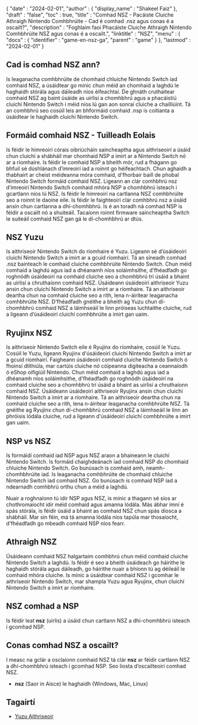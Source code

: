 {
  "date" : "2024-02-01",
  "author" : {
    "display_name" : "Shakeel Faiz"
},
  "draft" : "false",
  "toc" : true,
  "title" : "Comhad NSZ - Pacáiste Cluiche Athraigh Nintendo Comhbhrúite - Cad é comhad .nsz agus conas é a oscailt?",
  "description" : "Foghlaim faoi Phacáiste Cluiche Athraigh Nintendo Comhbhrúite NSZ agus conas é a oscailt.",
  "linktitle" : "NSZ",
  "menu" : {
    "docs" : {
      "identifier" : "game-en-nsz-ga",
      "parent" : "game"
}
},
  "lastmod" : "2024-02-01"
}

## Cad is comhad NSZ ann?

Is leaganacha comhbhrúite de chomhaid chluiche Nintendo Switch iad comhaid NSZ, a úsáidtear go minic chun méid an chomhaid a laghdú le haghaidh stórála agus dáileadh níos éifeachtaí. De ghnáth cruthaítear comhaid NSZ ag baint úsáide as uirlisí a chomhbhrú agus a phacáistiú cluichí Nintendo Switch i méid níos lú gan aon sonraí cluiche a chailliúint. Tá an comhbhrú seo cosúil leis an bhformáid comhaid .nsp is coitianta a úsáidtear le haghaidh cluichí Nintendo Switch.

## Formáid comhaid NSZ - Tuilleadh Eolais

Is féidir le himreoirí córais oibriúcháin saincheaptha agus aithriseoirí a úsáid chun cluichí a shábháil mar chomhaid NSP a imirt ar a Nintendo Switch nó ar a ríomhaire. Is féidir le comhaid NSP a bheith mór, rud a fhágann go bhfuil sé dúshlánach d’imreoirí iad a roinnt go héifeachtach. Chun aghaidh a thabhairt ar cheist méideanna móra comhaid, d'fhorbair baill de phobal Nintendo Switch formáid comhaid NSZ. Ligeann an clár comhbhrú nsz d’imreoirí Nintendo Switch comhaid mhóra NSP a chomhbhrú isteach i gcartlann níos lú NSZ. Is féidir le himreoirí na cartlanna NSZ comhbhrúite seo a roinnt le daoine eile. Is féidir le faighteoirí clár comhbhrú nsz a úsáid ansin chun cartlanna a dhí-chomhbhrú. Is é an toradh ná comhad NSP is féidir a oscailt nó a shuiteáil. Tacaíonn roinnt firmware saincheaptha Switch le suiteáil comhaid NSZ gan gá le dí-chomhbhrú ar dtús.

## NSZ Yuzu

Is aithriseoir Nintendo Switch do ríomhaire é Yuzu. Ligeann sé d’úsáideoirí cluichí Nintendo Switch a imirt ar a gcuid ríomhairí. Tá an síneadh comhad .nsz bainteach le comhaid cluiche comhbhrúite Nintendo Switch. Chun méid comhaid a laghdú agus iad a dhéanamh níos soláimhsithe, d'fhéadfadh go roghnódh úsáideoirí na comhaid cluiche seo a chomhbhrú trí úsáid a bhaint as uirlisí a chruthaíonn comhaid NSZ. Úsáideann úsáideoirí aithriseoir Yuzu ansin chun cluichí Nintendo Switch a imirt ar a ríomhaire. Tá an aithriseoir deartha chun na comhaid cluiche seo a rith, lena n-áirítear leaganacha comhbhrúite NSZ. D’fhéadfadh gnéithe a bheith ag Yuzu chun dí-chomhbhrú comhaid NSZ a láimhseáil le linn próiseas luchtaithe cluiche, rud a ligeann d’úsáideoirí cluichí comhbhrúite a imirt gan uaim.

## Ryujinx NSZ

Is aithriseoir Nintendo Switch eile é Ryujinx do ríomhaire, cosúil le Yuzu. Cosúil le Yuzu, ligeann Ryujinx d'úsáideoirí cluichí Nintendo Switch a imirt ar a gcuid ríomhairí. Faigheann úsáideoirí comhaid cluiche Nintendo Switch ó fhoinsí dlíthiúla, mar cartúis cluiche nó cóipeanna digiteacha a ceannaíodh ó eShop oifigiúil Nintendo. Chun méid comhaid a laghdú agus iad a dhéanamh níos soláimhsithe, d'fhéadfadh go roghnódh úsáideoirí na comhaid cluiche seo a chomhbhrú trí úsáid a bhaint as uirlisí a chruthaíonn comhaid NSZ. Úsáideann úsáideoirí aithriseoir Ryujinx ansin chun cluichí Nintendo Switch a imirt ar a ríomhaire. Tá an aithriseoir deartha chun na comhaid cluiche seo a rith, lena n-áirítear leaganacha comhbhrúite NSZ. Tá gnéithe ag Ryujinx chun dí-chomhbhrú comhaid NSZ a láimhseáil le linn an phróisis lódála cluiche, rud a ligeann d'úsáideoirí cluichí comhbhrúite a imirt gan uaim.

## NSP vs NSZ

Is formáidí comhaid iad NSP agus NSZ araon a bhaineann le cluichí Nintendo Switch. Is formáid chaighdeánach iad comhaid NSP do chomhaid chluiche Nintendo Switch. Go bunúsach is comhaid amh, neamh-chomhbhrúite iad. Is leaganacha comhbhrúite de chomhaid chluiche Nintendo Switch iad comhaid NSZ. Go bunúsach is comhaid NSP iad a ndearnadh comhbhrú orthu chun a méid a laghdú.

Nuair a roghnaíonn tú idir NSP agus NSZ, is minic a thagann sé síos ar chothromaíocht idir méid comhaid agus amanna lódála. Más ábhar imní é spás stórála, is féidir úsáid a bhaint as comhaid NSZ chun spás diosca a shábháil. Mar sin féin, má tá amanna lódála níos tapúla mar thosaíocht, d'fhéadfadh go mbeadh comhaid NSP níos fearr.

## Athraigh NSZ	

Úsáideann comhaid NSZ halgartaim comhbhrú chun méid comhaid cluiche Nintendo Switch a laghdú. Is féidir é seo a bheith úsáideach go háirithe le haghaidh stórála agus dáileadh, go háirithe nuair a bhíonn tú ag déileáil le comhaid mhóra cluiche. Is minic a úsáidtear comhaid NSZ i gcomhar le aithriseoir Nintendo Switch, mar shampla Yuzu agus Ryujinx, chun cluichí Nintendo Switch a imirt ar ríomhaire.

## NSZ comhad a NSP

Is féidir leat **nsz** (uirlis) a úsáid chun cartlann NSZ a dhí-chomhbhrú isteach i gcomhad NSP.

## Conas comhad NSZ a oscailt?

I measc na gclár a osclaíonn comhaid NSZ tá clár **nsz** ar féidir cartlann NSZ a dhí-chomhbhrú isteach i gcomhad NSP. Seo liosta d’oscailteoirí comhad NSZ.

- **nsz** (Saor in Aisce) le haghaidh (Windows, Mac, Linux)

## Tagairtí
* [Yuzu Aithriseoir]( https://en.wikipedia.org/wiki/Yuzu_(emulator))


